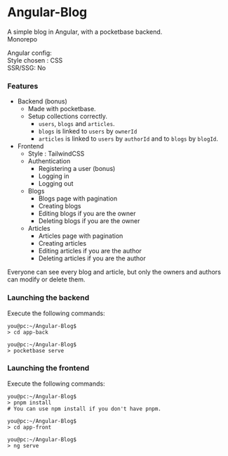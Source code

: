 # Angular-Blog
A simple blog in Angular, with a pocketbase backend.  
Monorepo  

Angular config:  
Style chosen : CSS  
SSR/SSG: No  

### Features

- Backend (bonus)
  - Made with pocketbase.
  - Setup collections correctly.
    - `users`, `blogs` and `articles`.
    - `blogs` is linked to `users` by `ownerId`
    - `articles` is linked to `users` by `authorId` and to `blogs` by `blogId`.
- Frontend
  - Style : TailwindCSS
  - Authentication
    - Registering a user (bonus)
    - Logging in
    - Logging out
  - Blogs
    - Blogs page with pagination
    - Creating blogs
    - Editing blogs if you are the owner
    - Deleting blogs if you are the owner
  - Articles
    - Articles page with pagination
    - Creating articles
    - Editing articles if you are the author
    - Deleting articles if you are the author

Everyone can see every blog and article, but only the owners and authors can modify or delete them.


### Launching the backend

Execute the following commands:
```
you@pc:~/Angular-Blog$
> cd app-back

you@pc:~/Angular-Blog$
> pocketbase serve
```


### Launching the frontend

Execute the following commands:
```
you@pc:~/Angular-Blog$
> pnpm install
# You can use npm install if you don't have pnpm.

you@pc:~/Angular-Blog$
> cd app-front

you@pc:~/Angular-Blog$
> ng serve
```

